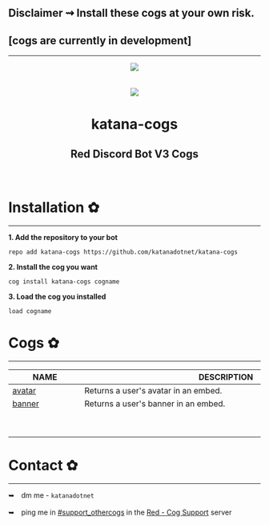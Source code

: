 ## Disclaimer ⇝ Install these cogs at your own risk. <br />
## [cogs are currently in development]
---
<!-- UP  -->
<p align="center">
  <a href="https://github.com/katanadotnet/katana-cogs">
    <img src="https://w.wallhaven.cc/full/vq/wallhaven-vqze58.jpg">
  </a>
  <br/> <br/> <br/>
      <a href="https://discord.gg/vb2Vqzuf">
        <img align="center" src="ps" />
    </a>
  <h1 align="center">katana-cogs</h1>
  <h2><p align="center"> Red Discord Bot V3 Cogs</h2>
      <p align="center">
</p>
<br />

# Installation ✿
---
**1. Add the repository to your bot**
```text
repo add katana-cogs https://github.com/katanadotnet/katana-cogs
```
**2. Install the cog you want**
```text
cog install katana-cogs cogname
```
**3. Load the cog you installed**
```text
load cogname
```

# Cogs ✿
---
|     **NAME** |                **DESCRIPTION** |
| :-------------------- | :---------- |
| [avatar](avatar/)     | Returns a user's avatar in an embed. |
| [banner](banner/)     | Returns a user's banner in an embed. |
|                       |                                        |
|                       |                                        |

# Contact ✿
---
➥ dm me - `katanadotnet`
<br /> <br/>
➥ ping me in [#support_othercogs](https://discord.com/channels/240154543684321280/240212783503900673) in the [Red - Cog Support](https://discord.gg/red-cog-support-240154543684321280) server
